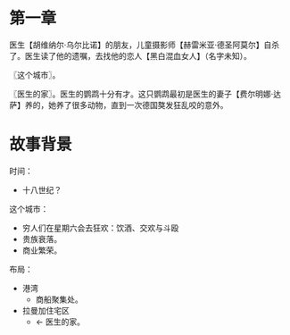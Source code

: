# 第一章

医生【胡维纳尔·乌尔比诺】的朋友，儿童摄影师【赫雷米亚·德圣阿莫尔】自杀了。医生读了他的遗嘱，去找他的恋人【黑白混血女人】（名字未知）。

〖这个城市〗。

〖医生的家〗。医生的鹦鹉十分有才。这只鹦鹉最初是医生的妻子【费尔明娜·达萨】养的，她养了很多动物，直到一次德国獒发狂乱咬的意外。

 

# 故事背景

时间：

* 十八世纪？

这个城市：

* 穷人们在星期六会去狂欢：饮酒、交欢与斗殴
* 贵族衰落。
* 商业繁荣。

布局：

* 港湾
  * 商船聚集处。
* 拉曼加住宅区
  * <- 医生的家。